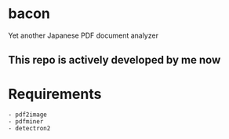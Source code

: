# bacon
Yet another Japanese PDF document analyzer
## This repo is actively developed by me now

# Requirements
```
- pdf2image
- pdfminer
- detectron2
```